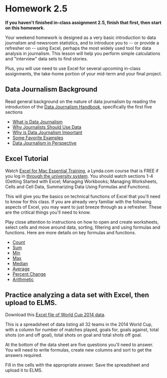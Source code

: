 # Homework 2.5

**If you haven't finished in-class assignment 2.5, finish that first, then start on this homework.**

Your weekend homework is designed as a very basic introduction to data journalism and newsroom statistics, and to introduce you to -- or provide a refresher on -- using Excel, perhaps the most widely used tool for data analysis in journalism.  This lesson will help you perform simple calculations and "interview" data sets to find stories.  

Plus, you will use need to use Excel for several upcoming in-class assignments, the take-home portion of your mid-term and your final project.  

## Data Journalism Background
Read general background on the nature of data journalism by reading the introduction of the [Data Journalism Handbook](http://datajournalismhandbook.org/1.0/en/introduction.html), specifically the first five sections
* [What is Data Journalism](http://datajournalismhandbook.org/1.0/en/introduction_0.html)
* [Why Journalists Should Use Data](http://datajournalismhandbook.org/1.0/en/introduction_1.html)
* [Why is Data Journalism Important](http://datajournalismhandbook.org/1.0/en/introduction_2.html)
* [Some Favorite Examples](http://datajournalismhandbook.org/1.0/en/introduction_3.html)
* [Data Journalism in Perspective](http://datajournalismhandbook.org/1.0/en/introduction_4.html)

## Excel Tutorial

Watch [Excel for Mac Essential Training](http://www.lynda.com/Excel-2011-for-mac-tutorials/essential-training/71210-2.html), a Lynda.com course that is FREE if you log in [through the university system](http://lyndatraining.umd.edu). You should watch sections 1-4 (Getting Started with Excel; Managing Workbooks; Managing Worksheets, Cells and Cell Data, Summarizing Data Using Formulas and Functions).

This will give you the basics on technical functions of Excel that you'll need to know for this class. If you are already very familiar with the following aspects of Excel, you may want to just breeze through as a refresher. These are the critical things you'll need to know.

Play close attention to instructions on how to open and create worksheets, select cells and move around data, sorting, filtering and using formulas and functions.  Here are more details on key formulas and functions.

* [Count](http://www.excel-easy.com/functions/count-sum-functions.html#count)
* [Sum](http://www.excel-easy.com/functions/count-sum-functions.html#sum)
* [Min](http://www.excel-easy.com/functions/statistical-functions.html#min)
* [Max](http://www.excel-easy.com/functions/statistical-functions.html#max)
* [Median](http://www.excel-easy.com/functions/statistical-functions.html#median)
* [Average](http://www.excel-easy.com/functions/statistical-functions.html#average)
* [Percent Change](http://www.excel-easy.com/examples/percent-change.html)
* [Arithmetic](https://support.office.com/en-us/article/Use-Excel-as-your-calculator-a1abc057-ed11-443a-a635-68216555ad0a)

## Practice analyzing a data set with Excel, then upload to ELMS.

Download this [Excel file of World Cup 2014 data](excel-training-wc-2014.xlsx).  

This is a spreadsheet of data listing all 32 teams in the 2014 World Cup</a>, with a column for number of matches played, goals for, goals against, total shots (on and off goal), total shots on goal and total shots off goal.

At the bottom of the data sheet are five questions you'll need to answer. You will need to write formulas, create new columns and sort to get the answers required.

Fill in the cells with the appropriate answer. Save the spreadsheet and upload it to ELMS.
